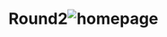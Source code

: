 # Round2![homepage](https://user-images.githubusercontent.com/63068345/191231459-c637ca9e-edcf-44d8-8cda-2bce0eb82b0b.png)
